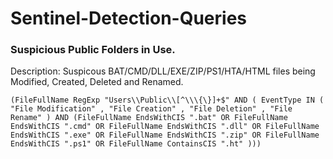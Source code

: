 # Sentinel-Detection-Queries

### Suspicious Public Folders in Use.
Description: Suspicous BAT/CMD/DLL/EXE/ZIP/PS1/HTA/HTML files being Modified, Created, Deleted and Renamed.
```
(FileFullName RegExp "Users\\Public\\[^\\\{\}]+$" AND ( EventType IN ( "File Modification" , "File Creation" , "File Deletion" , "File Rename" ) AND (FileFullName EndsWithCIS ".bat" OR FileFullName EndsWithCIS ".cmd" OR FileFullName EndsWithCIS ".dll" OR FileFullName EndsWithCIS ".exe" OR FileFullName EndsWithCIS ".zip" OR FileFullName EndsWithCIS ".ps1" OR FileFullName ContainsCIS ".ht" )))
```
